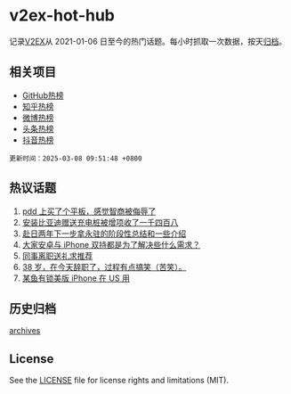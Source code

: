 # v2ex-hot-hub

 记录[V2EX](https://www.v2ex.com/)从 2021-01-06 日至今的热门话题。每小时抓取一次数据，按天[归档](archives)。
 
 ## 相关项目

- [GitHub热榜](https://github.com/lonnyzhang423/github-hot-hub)
- [知乎热榜](https://github.com/lonnyzhang423/zhihu-hot-hub)
- [微博热榜](https://github.com/lonnyzhang423/weibo-hot-hub)
- [头条热榜](https://github.com/lonnyzhang423/toutiao-hot-hub)
- [抖音热榜](https://github.com/lonnyzhang423/douyin-hot-hub)


 `更新时间：2025-03-08 09:51:48 +0800`

## 热议话题

1. [pdd 上买了个平板，感觉智商被侮辱了](https://www.v2ex.com/t/1116691)
1. [安装比亚迪赠送充电桩被增项收了一千四百八](https://www.v2ex.com/t/1116650)
1. [赴日两年下一步拿永驻的阶段性总结和一些介绍](https://www.v2ex.com/t/1116665)
1. [大家安卓与 iPhone 双持都是为了解决些什么需求？](https://www.v2ex.com/t/1116558)
1. [同事离职送礼求推荐](https://www.v2ex.com/t/1116572)
1. [38 岁，在今天辞职了，过程有点搞笑（苦笑）。](https://www.v2ex.com/t/1116671)
1. [某鱼有锁美版 iPhone 在 US 用](https://www.v2ex.com/t/1116638)

## 历史归档

[archives](archives)

## License

See the [LICENSE](LICENSE) file for license rights and limitations (MIT).
